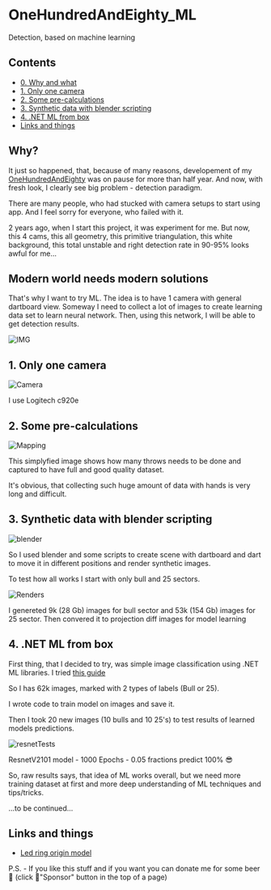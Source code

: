 # OneHundredAndEighty_ML

Detection, based on machine learning

## Contents
* [0. Why and what](https://github.com/YellowFive5/OneHundredAndEighty_ML#why)
* [1. Only one camera](https://github.com/YellowFive5/OneHundredAndEighty_ML#1-only-one-camera)
* [2. Some pre-calculations](https://github.com/YellowFive5/OneHundredAndEighty_ML#2-some-pre-calculations)
* [3. Synthetic data with blender scripting](https://github.com/YellowFive5/OneHundredAndEighty_ML#3-synthetic-data-with-blender-scripting)
* [4. .NET ML from box](https://github.com/YellowFive5/OneHundredAndEighty_ML#4-net-ml-from-box)
* [Links and things](https://github.com/YellowFive5/OneHundredAndEighty_ML#links-and-things)

## Why?

It just so happened, that, because of many reasons, developement of my [OneHundredAndEighty](https://github.com/YellowFive5/OneHundredAndEighty) was on pause for more than half year. And now, with fresh look, I clearly see big problem - detection paradigm.

There are many people, who had stucked with camera setups to start using app. And I feel sorry for everyone, who failed with it.

2 years ago, when I start this project, it was experiment for me. But now, this 4 cams, this all geometry, this primitive triangulation, this white background, this total unstable and right detection rate in 90-95% looks awful for me...

## Modern world needs modern solutions

That's why I want to try ML. The idea is to have 1 camera with general dartboard view. Someway I need to collect a lot of images to create learning data set to learn neural network. Then, using this network, I will be able to get detection results.

![IMG](https://user-images.githubusercontent.com/42347722/114268242-d2ae8280-9a08-11eb-93a8-f24947e13dc6.jpg)

## 1. Only one camera

![Camera](https://github.com/YellowFive5/OneHundredAndEighty_ML/assets/42347722/ffb992f8-e117-4079-8994-4e07c464d5f3)

I use Logitech c920e

## 2. Some pre-calculations

![Mapping](https://github.com/YellowFive5/OneHundredAndEighty_ML/assets/42347722/5389fed4-ced1-477f-b32a-155dd7182637)

This simplyfied image shows how many throws needs to be done and captured to have full and good quality dataset.

It's obvious, that collecting such huge amount of data with hands is very long and difficult.

## 3. Synthetic data with blender scripting

![blender](https://github.com/YellowFive5/OneHundredAndEighty_ML/assets/42347722/7a4d09e9-f72d-44b7-b233-dd164a33316d)

So I used blender and some scripts to create scene with dartboard and dart to move it in different positions and render synthetic images.

To test how all works I start with only bull and 25 sectors.

![Renders](https://github.com/YellowFive5/OneHundredAndEighty_ML/assets/42347722/583d1715-4c58-4471-9d40-b5f4a40de37f)

I genereted 9k (28 Gb) images for bull sector and 53k (154 Gb) images for 25 sector. Then convered it to projection diff images for model learning

## 4. .NET ML from box
First thing, that I decided to try, was simple image classification using .NET ML libraries. I tried [this guide](https://analyticsindiamag.com/step-by-step-guide-for-image-classification-using-ml-net/)

So I has 62k images, marked with 2 types of labels (Bull or 25).

I wrote code to train model on images and save it.

Then I took 20 new images (10 bulls and 10 25's) to test results of learned models predictions.

![resnetTests](https://github.com/YellowFive5/OneHundredAndEighty_ML/assets/42347722/623cb8a7-d9ca-4edc-9b19-1c6dd2d74484)

ResnetV2101 model - 1000 Epochs - 0.05 fractions predict 100% 😎

So, raw results says, that idea of ML works overall, but we need more training dataset at first and more deep understanding of ML techniques and tips/tricks.

...to be continued...

## Links and things
* [Led ring origin model](https://www.thingiverse.com/thing:4753272?fbclid=IwAR1P2s8mtMV7xil93jrYmAPycB94fgMHyx9JStwKNHWg2jZmfU5ge5BDYVE)

P.S. - If you like this stuff and if you want you can donate me for some beer 🍻 (click 💜"Sponsor" button in the top of a page)
